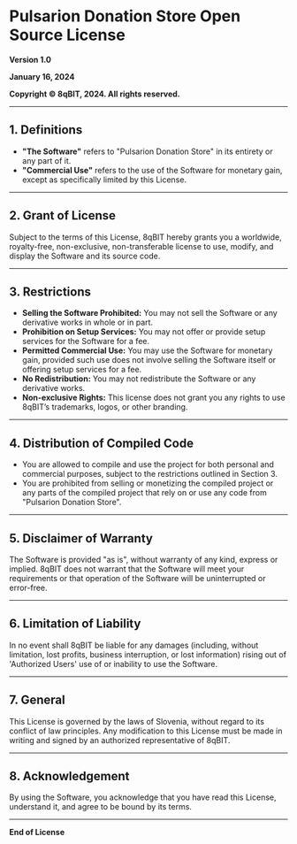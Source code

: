 # Pulsarion Donation Store Open Source License

**Version 1.0**

**January 16, 2024**

**Copyright © 8qBIT, 2024. All rights reserved.**

---

## 1. Definitions

- **"The Software"** refers to "Pulsarion Donation Store" in its entirety or any part of it.
- **"Commercial Use"** refers to the use of the Software for monetary gain, except as specifically limited by this License.

---

## 2. Grant of License

Subject to the terms of this License, 8qBIT hereby grants you a worldwide, royalty-free, non-exclusive, non-transferable license to use, modify, and display the Software and its source code.

---

## 3. Restrictions

- **Selling the Software Prohibited:** You may not sell the Software or any derivative works in whole or in part. 
- **Prohibition on Setup Services:** You may not offer or provide setup services for the Software for a fee.
- **Permitted Commercial Use:** You may use the Software for monetary gain, provided such use does not involve selling the Software itself or offering setup services for a fee.
- **No Redistribution:** You may not redistribute the Software or any derivative works.
- **Non-exclusive Rights:** This license does not grant you any rights to use 8qBIT’s trademarks, logos, or other branding.

---

## 4. Distribution of Compiled Code

- You are allowed to compile and use the project for both personal and commercial purposes, subject to the restrictions outlined in Section 3.
- You are prohibited from selling or monetizing the compiled project or any parts of the compiled project that rely on or use any code from "Pulsarion Donation Store".

---

## 5. Disclaimer of Warranty

The Software is provided "as is", without warranty of any kind, express or implied. 8qBIT does not warrant that the Software will meet your requirements or that operation of the Software will be uninterrupted or error-free.

---

## 6. Limitation of Liability

In no event shall 8qBIT be liable for any damages (including, without limitation, lost profits, business interruption, or lost information) rising out of 'Authorized Users' use of or inability to use the Software.

---

## 7. General

This License is governed by the laws of Slovenia, without regard to its conflict of law principles. Any modification to this License must be made in writing and signed by an authorized representative of 8qBIT.

---

## 8. Acknowledgement

By using the Software, you acknowledge that you have read this License, understand it, and agree to be bound by its terms.

---

**End of License**
